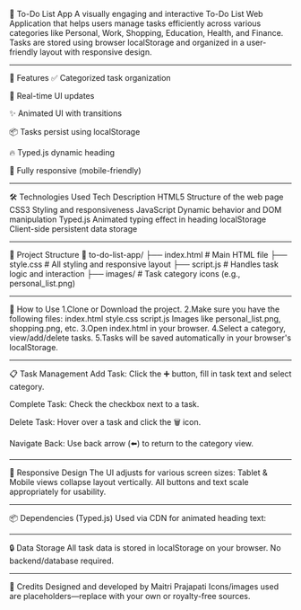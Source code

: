 📝 To-Do List App
A visually engaging and interactive To-Do List Web Application that helps users manage tasks efficiently across various categories like Personal, Work, Shopping, Education, Health, and Finance. Tasks are stored using browser localStorage and organized in a user-friendly layout with responsive design.

---

🚀 Features
✅ Categorized task organization

🧠 Real-time UI updates

✨ Animated UI with transitions

📦 Tasks persist using localStorage

🔥 Typed.js dynamic heading

📱 Fully responsive (mobile-friendly)

---

🛠️ Technologies Used
Tech Description
HTML5 Structure of the web page
CSS3 Styling and responsiveness
JavaScript Dynamic behavior and DOM manipulation
Typed.js Animated typing effect in heading
localStorage Client-side persistent data storage

---

📂 Project Structure
📁 to-do-list-app/
├── index.html # Main HTML file
├── style.css # All styling and responsive layout
├── script.js # Handles task logic and interaction
├── images/ # Task category icons (e.g., personal_list.png)

---

🧾 How to Use
1.Clone or Download the project.
2.Make sure you have the following files:
index.html
style.css
script.js
Images like personal_list.png, shopping.png, etc.
3.Open index.html in your browser.
4.Select a category, view/add/delete tasks.
5.Tasks will be saved automatically in your browser's localStorage.

---

📋 Task Management
Add Task: Click the ➕ button, fill in task text and select category.

Complete Task: Check the checkbox next to a task.

Delete Task: Hover over a task and click the 🗑️ icon.

Navigate Back: Use back arrow (⬅️) to return to the category view.

---

📱 Responsive Design
The UI adjusts for various screen sizes:
Tablet & Mobile views collapse layout vertically.
All buttons and text scale appropriately for usability.

---

📦 Dependencies (Typed.js)
Used via CDN for animated heading text:

<script src="https://unpkg.com/typed.js@2.1.0/dist/typed.umd.js"></script>

---

🔒 Data Storage
All task data is stored in localStorage on your browser. No backend/database required.

---

🙌 Credits
Designed and developed by Maitri Prajapati
Icons/images used are placeholders—replace with your own or royalty-free sources.
